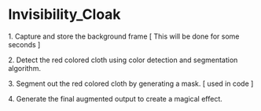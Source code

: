 # Invisibility_Cloak
<p>1. Capture and store the background frame [ This will be done for some seconds ]</p>
<p>2. Detect the red colored cloth using color detection and segmentation algorithm.</p>
<p>3. Segment out the red colored cloth by generating a mask. [ used in code ]</p>
<p>4. Generate the final augmented output to create a magical effect.</p>

